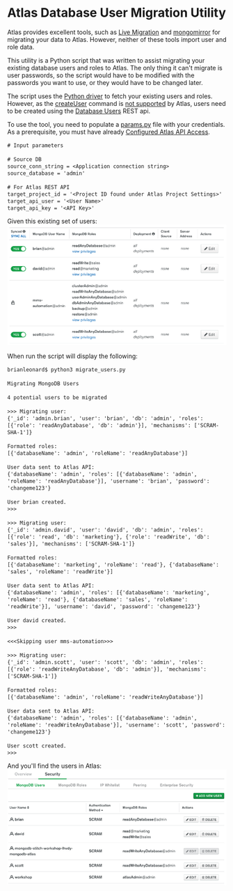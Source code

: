 # Atlas Database User Migration Utility

Atlas provides excellent tools, such as [Live Migration](https://docs.atlas.mongodb.com/import/live-import/) and [mongomirror](https://docs.atlas.mongodb.com/import/mongomirror/) for migrating your data to Atlas. However, neither of these tools import user and role data.

This utility is a Python script that was written to assist migrating your existing database users and roles to Atlas. The only thing it can't migrate is user passwords, so the script would have to be modified with the passwords you want to use, or they would have to be changed later.

The script uses the [Python driver](https://docs.mongodb.com/ecosystem/drivers/python/#python-driver) to fetch your existing users and roles. However, as the [createUser](https://docs.mongodb.com/manual/reference/command/createUser/#dbcmd.createUser) command is [not supported](https://docs.atlas.mongodb.com/reference/unsupported-commands-paid-tier-clusters/) by Atlas, users need to be created using the [Database Users](https://docs.atlas.mongodb.com/reference/api/database-users/) REST api.

To use the tool, you need to populate a [params.py](params.py) file with your credentials. As a prerequisite, you must have already [Configured Atlas API Access](https://docs.atlas.mongodb.com/configure-api-access/). 

```
# Input parameters

# Source DB
source_conn_string = <Application connection string>
source_database = 'admin'

# For Atlas REST API
target_project_id = '<Project ID found under Atlas Project Settings>'
target_api_user = '<User Name>'
target_api_key = '<API Key>'
```
Given this existing set of users:
![](images/source_users.png)

When run the script will display the following:

```
brianleonard$ python3 migrate_users.py

Migrating MongoDB Users

4 potential users to be migrated

>>> Migrating user:
{'_id': 'admin.brian', 'user': 'brian', 'db': 'admin', 'roles': [{'role': 'readAnyDatabase', 'db': 'admin'}], 'mechanisms': ['SCRAM-SHA-1']}

Formatted roles:
[{'databaseName': 'admin', 'roleName': 'readAnyDatabase'}]

User data sent to Atlas API:
{'databaseName': 'admin', 'roles': [{'databaseName': 'admin', 'roleName': 'readAnyDatabase'}], 'username': 'brian', 'password': 'changeme123'}

User brian created.
>>>

>>> Migrating user:
{'_id': 'admin.david', 'user': 'david', 'db': 'admin', 'roles': [{'role': 'read', 'db': 'marketing'}, {'role': 'readWrite', 'db': 'sales'}], 'mechanisms': ['SCRAM-SHA-1']}

Formatted roles:
[{'databaseName': 'marketing', 'roleName': 'read'}, {'databaseName': 'sales', 'roleName': 'readWrite'}]

User data sent to Atlas API:
{'databaseName': 'admin', 'roles': [{'databaseName': 'marketing', 'roleName': 'read'}, {'databaseName': 'sales', 'roleName': 'readWrite'}], 'username': 'david', 'password': 'changeme123'}

User david created.
>>>

<<<Skipping user mms-automation>>>

>>> Migrating user:
{'_id': 'admin.scott', 'user': 'scott', 'db': 'admin', 'roles': [{'role': 'readWriteAnyDatabase', 'db': 'admin'}], 'mechanisms': ['SCRAM-SHA-1']}

Formatted roles:
[{'databaseName': 'admin', 'roleName': 'readWriteAnyDatabase'}]

User data sent to Atlas API:
{'databaseName': 'admin', 'roles': [{'databaseName': 'admin', 'roleName': 'readWriteAnyDatabase'}], 'username': 'scott', 'password': 'changeme123'}

User scott created.
>>>
```

And you'll find the users in Atlas:
![](images/target_users.png)






